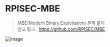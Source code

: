 # RPISEC-MBE

> MBE(Modern Binary Exploitation) 문제 풀이<br/>
> 참고 링크 : https://github.com/RPISEC/MBE<br/>

![image](https://github.com/user-attachments/assets/47793740-4768-4dd5-befb-a3d4a5789d3c)
 
